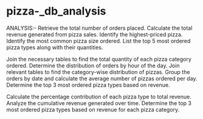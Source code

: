 # pizza-_db_analysis
ANALYSIS:-
Retrieve the total number of orders placed.
Calculate the total revenue generated from pizza sales.
Identify the highest-priced pizza.
Identify the most common pizza size ordered.
List the top 5 most ordered pizza types along with their quantities.



Join the necessary tables to find the total quantity of each pizza category ordered.
Determine the distribution of orders by hour of the day.
Join relevant tables to find the category-wise distribution of pizzas.
Group the orders by date and calculate the average number of pizzas ordered per day.
Determine the top 3 most ordered pizza types based on revenue.


Calculate the percentage contribution of each pizza type to total revenue.
Analyze the cumulative revenue generated over time.
Determine the top 3 most ordered pizza types based on revenue for each pizza category.

